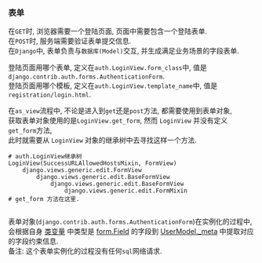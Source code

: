 &nbsp;  
### 表单

在`GET`时, 浏览器需要一个登陆页面, 页面中需要包含一个登陆表单.   
在`POST`时, 服务端需要验证表单提交信息.   
在`Django`中, 表单负责与`数据库(Model)`交互, 并生成满足业务场景的字段表单.
  
登陆页面用哪个表单, 定义在`auth.LoginView.form_class`中, 值是`django.contrib.auth.forms.AuthenticationForm`.  
登陆页面用哪个模板, 定义在`auth.LoginView.template_name`中, 值是`registration/login.html`.  
  
在`as_view`流程中, 不论是进入到`get`还是`post`方法, 都需要使用到表单对象,  
获取表单对象使用的是`LoginView.get_form`, 然而 `LoginView` 并没有定义`get_form`方法,    
此时就需要从 `LoginView` 对象的继承树中去寻找这样一个方法.  
```shell
# auth.LoginView继承树
LoginView(SuccessURLAllowedHostsMixin, FormView)
    django.views.generic.edit.FormView                                                    
        django.views.generic.edit.BaseFormView                                       
            django.views.generic.edit.BaseFormView
                django.views.generic.edit.FormMixin                   # get_form 方法在这里.
  
```  
     
表单对象(`django.contrib.auth.forms.AuthenticationForm`)在实例化的过程中,   
会根据自身 [类变量](../../../src/Django-3.0.8/django/contrib/auth/forms.py#L202) 中类型是 [form.Field](../../../src/Django-3.0.8/django/forms/forms.py#L31) 的字段到 [UserModel._meta](../../../src/Django-3.0.8/django/contrib/auth/forms.py#L202) 中提取对应的字段约束信息.   
备注: 这个表单实例化的过程没有任何`sql`网络请求.

